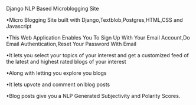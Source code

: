 Django NLP Based Microblogging Site



•Micro Blogging Site built with Django,Textblob,Postgres,HTML,CSS and Javascript

•This Web Application Enables You To Sign Up With Your Email Account,Do Email Authentication,Reset Your Password With Email

•It  lets you select your topics of your interest and get a customized feed of the latest and highest rated blogs of your interest

•Along with letting you explore you blogs

•It lets upvote and comment on blog posts

•Blog posts give you a NLP Generated Subjectivity and Polarity Scores.
